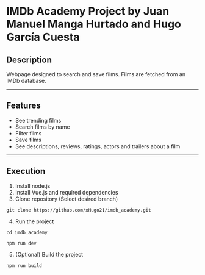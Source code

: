 # IMDb Academy Project by Juan Manuel Manga Hurtado and Hugo García Cuesta

## Description

Webpage designed to search and save films. Films are fetched from an IMDb database.

---

## Features

-   See trending films
-   Search films by name
-   Filter films
-   Save films
-   See descriptions, reviews, ratings, actors and trailers about a film

---

## Execution

1. Install node.js
2. Install Vue.js and required dependencies
3. Clone repository (Select desired branch)

```
git clone https://github.com/xHugo21/imdb_academy.git
```

4. Run the project

```
cd imdb_academy
```

```
npm run dev
```

5. (Optional) Build the project

```
npm run build
```
